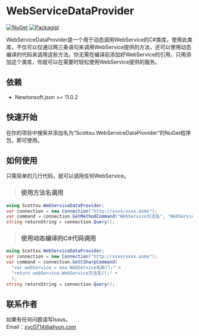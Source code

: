 # WebServiceDataProvider
[![NuGet](https://img.shields.io/badge/NuGet-Scottxu.WebServiceDataProvider-yellow.svg)](https://www.nuget.org/packages/Scottxu.WebServiceDataProvider/)
[![Packagist](https://img.shields.io/packagist/l/doctrine/orm.svg)](https://mit-license.org/)

WebServiceDataProvider是一个用于动态调用WebService的C#类库，使用此类库，不仅可以仅通过两三条语句来调用WebService提供的方法，还可以使用动态编译的代码来调用这些方法。你无需在编译前添加好WebService的引用，只用添加这个类库，你就可以在需要时轻松使用WebService提供的服务。

## 依赖
* Newtonsoft.json >= 11.0.2

## 快速开始
在你的项目中搜索并添加名为“Scottxu.WebServiceDataProvider”的NuGet程序包，即可使用。

## 如何使用
只需简单的几行代码，就可以调用任何WebService。

>### 使用方法名调用
```C#
using Scottxu.WebServiceDataProvider;
var connection = new Connection("http://xxxx/xxxx.asmx");
var command = connection.GetMethodCommand("WebService方法名", "WebService名称");
string returnString = connection.Query();
```

>### 使用动态编译的C#代码调用
```C#
using Scottxu.WebServiceDataProvider;
var connection = new Connection("http://xxxx/xxxx.asmx");
var command = connection.GetCSharpCommand(
  "var webService = new WebService名称();" +
  "return webService.WebService方法名();" +
  );
string returnString = connection.Query();
```
## 联系作者
如果有任何问题请写Issus。<br/>
Email：xyc0714@aliyun.com
